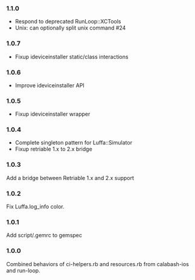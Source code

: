 ### 1.1.0

* Respond to deprecated RunLoop::XCTools
* Unix: can optionally split unix command #24

### 1.0.7

* Fixup ideviceinstaller static/class interactions

### 1.0.6

* Improve ideviceinstaller API

### 1.0.5

* Fixup ideviceinstaller wrapper

### 1.0.4

* Complete singleton pattern for Luffa::Simulator
* Fixup retriable 1.x to 2.x bridge

### 1.0.3

Add a bridge between Retriable 1.x and 2.x support

### 1.0.2

Fix Luffa.log\_info color.

### 1.0.1

Add script/.gemrc to gemspec

### 1.0.0

Combined behaviors of ci-helpers.rb and resources.rb
from calabash-ios and run-loop.

